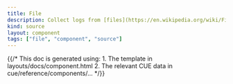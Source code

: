 ```yaml
---
title: File
description: Collect logs from [files](https://en.wikipedia.org/wiki/File_system)
kind: source
layout: component
tags: ["file", "component", "source"]
---
```


{{/* This doc is generated using:
     1. The template in layouts/docs/component.html
     2. The relevant CUE data in cue/reference/components/... */}}
